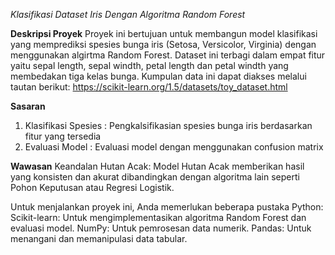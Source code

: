 *Klasifikasi Dataset Iris Dengan Algoritma Random Forest*

**Deskripsi Proyek**
Proyek ini bertujuan untuk membangun model klasifikasi yang memprediksi spesies 
bunga iris (Setosa, Versicolor, Virginia) dengan menggunakan algirtma Random Forest. 
Dataset ini terbagi dalam empat fitur yaitu sepal length, sepal windth, petal length dan petal windth
yang membedakan tiga kelas bunga. 
Kumpulan data ini dapat diakses melalui tautan berikut: https://scikit-learn.org/1.5/datasets/toy_dataset.html

**Sasaran**
1. Klasifikasi Spesies : Pengkalsifikasian spesies bunga iris berdasarkan fitur yang tersedia
2. Evaluasi Model : Evaluasi model dengan menggunakan confusion matrix

**Wawasan**
Keandalan Hutan Acak: Model Hutan Acak memberikan hasil yang konsisten dan akurat 
dibandingkan dengan algoritma lain seperti Pohon Keputusan atau Regresi Logistik.

Untuk menjalankan proyek ini, Anda memerlukan beberapa pustaka Python:
Scikit-learn: Untuk mengimplementasikan algoritma Random Forest dan evaluasi model.
NumPy: Untuk pemrosesan data numerik.
Pandas: Untuk menangani dan memanipulasi data tabular.

